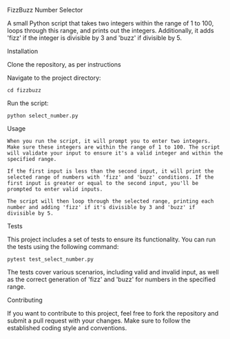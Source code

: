 FizzBuzz Number Selector

A small Python script that takes two integers within the range of 1 to 100, loops through this range, and prints out the integers. Additionally, it adds 'fizz' if the integer is divisible by 3 and 'buzz' if divisible by 5.

Installation
 
 Clone the repository, as per instructions

Navigate to the project directory:
```
cd fizzbuzz
```
Run the script:

```
python select_number.py
```

Usage

    When you run the script, it will prompt you to enter two integers. Make sure these integers are within the range of 1 to 100. The script will validate your input to ensure it's a valid integer and within the specified range.

    If the first input is less than the second input, it will print the selected range of numbers with 'fizz' and 'buzz' conditions. If the first input is greater or equal to the second input, you'll be prompted to enter valid inputs.

    The script will then loop through the selected range, printing each number and adding 'fizz' if it's divisible by 3 and 'buzz' if divisible by 5.

Tests

This project includes a set of tests to ensure its functionality. You can run the tests using the following command:

```
pytest test_select_number.py
```

The tests cover various scenarios, including valid and invalid input, as well as the correct generation of 'fizz' and 'buzz' for numbers in the specified range.

Contributing

If you want to contribute to this project, feel free to fork the repository and submit a pull request with your changes. Make sure to follow the established coding style and conventions.
